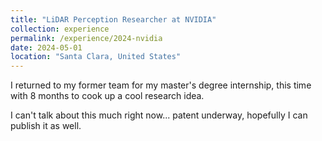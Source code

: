 ```yaml
---
title: "LiDAR Perception Researcher at NVIDIA"
collection: experience
permalink: /experience/2024-nvidia
date: 2024-05-01
location: "Santa Clara, United States"
---
```


I returned to my former team for my master's degree internship, this time with 
8 months to cook up a cool research idea.

I can't talk about this much right now... patent underway, hopefully I can publish it as well.
